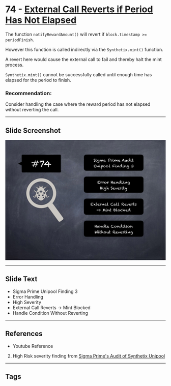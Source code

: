 
# 74 - [External Call Reverts if Period Has Not Elapsed](./External%20Call%20Reverts%20if%20Period%20Has%20Not%20Elapsed.md)

The function `notifyRewardAmount()` will revert if `block.timestamp >= periodFinish`. 

However this function is called indirectly via the `Synthetix.mint()` function. 

A revert here would cause the external call to fail and thereby halt the mint process. 

`Synthetix.mint()` cannot be successfully called until enough time has elapsed for the period to finish.

### Recommendation:
Consider handling the case where the reward period has not elapsed without reverting the call.
___
## Slide Screenshot
![074.png](../../images/7.%20Audit%20Findings%20101/074.png)
___
## Slide Text
- Sigma Prime Unipool Finding 3
- Error Handling
- High Severity
- External Call Reverts -> Mint Blocked
- Handle Condition Without Reverting
___
## References
- Youtube Reference
2. High Risk severity finding from [Sigma Prime's Audit of Synthetix Unipool](https://github.com/sigp/public-audits/blob/master/synthetix/unipool/review.pdf)
___
## Tags
